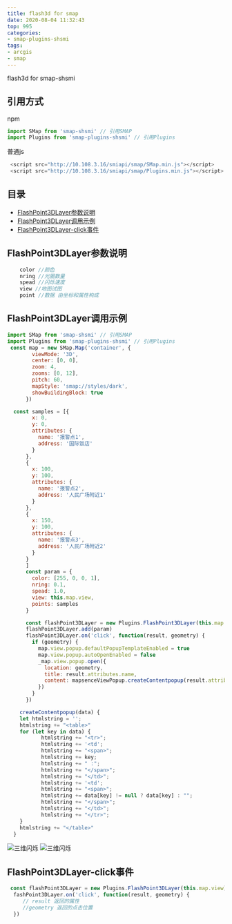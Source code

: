 ```yaml
---
title: flash3d for smap
date: 2020-08-04 11:32:43
top: 995
categories:
- smap-plugins-shsmi
tags:
- arcgis
- smap
---
```

flash3d for smap-shsmi


## 引用方式
npm
```js
import SMap from 'smap-shsmi' // 引用SMAP
import Plugins from 'smap-plugins-shsmi' // 引用Plugins
```
普通js
```js
 <script src="http://10.108.3.16/smiapi/smap/SMap.min.js"></script>
 <script src="http://10.108.3.16/smiapi/smap/Plugins.min.js"></script>
```


## 目录
- [FlashPoint3DLayer参数说明](#FlashPoint3DLayer参数说明)
- [FlashPoint3DLayer调用示例](#FlashPoint3DLayer调用示例)
- [FlashPoint3DLayer-click事件](#FlashPoint3DLayer-click事件)

## FlashPoint3DLayer参数说明
```js
    color //颜色
    nring //光圈数量
    spead //闪烁速度
    view //地图试图
    point //数据 由坐标和属性构成
```
## FlashPoint3DLayer调用示例
```js
import SMap from 'smap-shsmi' // 引用SMAP
import Plugins from 'smap-plugins-shsmi' // 引用Plugins
 const map = new SMap.Map('container', {
        viewMode: '3D',
        center: [0, 0],
        zoom: 4,
        zooms: [0, 12],
        pitch: 60,
        mapStyle: 'smap://styles/dark',
        showBuildingBlock: true
      })
```
```js
  const samples = [{
        x: 0,
        y: 0,
        attributes: {
          name: '报警点1',
          address: '国际饭店'
        }
      },
      {
        x: 100,
        y: 100,
        attributes: {
          name: '报警点2',
          address: '人民广场附近1'
        }
      },
      {
        x: 150,
        y: 100,
        attributes: {
          name: '报警点3',
          address: '人民广场附近2'
        }
      }
      ]
      const param = {
        color: [255, 0, 0, 1],
        nring: 0.1,
        spead: 1.0,
        view: this.map.view,
        points: samples
      }

      const flashPoint3DLayer = new Plugins.FlashPoint3DLayer(this.map.view)
      flashPoint3DLayer.add(param)
      flashPoint3DLayer.on('click', function(result, geometry) {
        if (geometry) {
          map.view.popup.defaultPopupTemplateEnabled = true
          map.view.popup.autoOpenEnabled = false
          _map.view.popup.open({
            location: geometry,
            title: result.attributes.name,
            content: mapsenceViewPopup.createContentpopup(result.attributes)
          })
        }
      })

    createContentpopup(data) {
    let htmlstring = '';
    htmlstring += "<table>"
    for (let key in data) {
           htmlstring += "<tr>";
           htmlstring += '<td';
           htmlstring += "<span>";
           htmlstring += key;
           htmlstring += " :";
           htmlstring += "</span>";
           htmlstring += "</td>";
           htmlstring += '<td';
           htmlstring += "<span>";
           htmlstring += data[key] != null ? data[key] : "";
           htmlstring += "</span>";
           htmlstring += "</td>";
           htmlstring += "</tr>";
    }
    htmlstring += "</table>"
  }
```
![三维闪烁](https://gitee.com/thiswildidea/images/blob/master/smiapi/ts/4x/3d/flash3d/falsh3d.gif)
![三维闪烁](https://gitee.com/thiswildidea/images/blob/master/smiapi/ts/4x/3d/flash3d/falsh3d-newsymbol.gif)
## FlashPoint3DLayer-click事件
```js
 const flashPoint3DLayer = new Plugins.FlashPoint3DLayer(this.map.view)
  fashPoint3DLayer.on('click', function(result, geometry) {
     // result 返回的属性
     //geometry 返回的点击位置
  })
```

